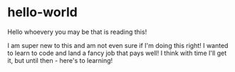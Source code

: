 # hello-world

Hello whoevery you may be that is reading this!

I am super new to this and am not even sure if I'm doing this right! I wanted to learn to code and land a fancy job that pays well! I think with time I'll get it, but until then - here's to learning!
